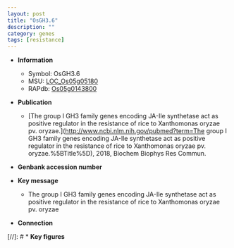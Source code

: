 ```yaml
---
layout: post
title: "OsGH3.6"
description: ""
category: genes
tags: [resistance]
---
```


* **Information**  
    + Symbol: OsGH3.6  
    + MSU: [LOC_Os05g05180](http://rice.uga.edu/cgi-bin/ORF_infopage.cgi?orf=LOC_Os05g05180)  
    + RAPdb: [Os05g0143800](https://rapdb.dna.affrc.go.jp/locus/?name=Os05g0143800)  

* **Publication**  
    + [The group I GH3 family genes encoding JA-Ile synthetase act as positive regulator in the resistance of rice to Xanthomonas oryzae pv. oryzae.](http://www.ncbi.nlm.nih.gov/pubmed?term=The group I GH3 family genes encoding JA-Ile synthetase act as positive regulator in the resistance of rice to Xanthomonas oryzae pv. oryzae.%5BTitle%5D), 2018, Biochem Biophys Res Commun.

* **Genbank accession number**  

* **Key message**  
    + The group I GH3 family genes encoding JA-Ile synthetase act as positive regulator in the resistance of rice to Xanthomonas oryzae pv. oryzae

* **Connection**  

[//]: # * **Key figures**  


